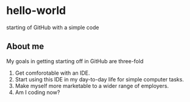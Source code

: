 # hello-world
starting of GitHub with a simple code

## About me
My goals in getting starting off in GitHub are three-fold
1. Get comforotable with an IDE.
2. Start using this IDE in my day-to-day life for simple computer tasks.
3. Make myself more marketable to a wider range of employers.
4. Am I coding now?
